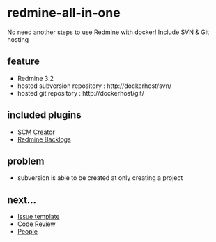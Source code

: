 # redmine-all-in-one

No need another steps to use Redmine with docker!
Include SVN & Git hosting

## feature

* Redmine 3.2
* hosted subversion repository : http://dockerhost/svn/
* hosted git repository : http://dockerhost/git/

## included plugins

* [SCM Creator](http://www.redmine.org/plugins/redmine_scm)
* [Redmine Backlogs](http://www.redminebacklogs.net/)

## problem

* subversion is able to be created at only creating a project

## next...

* [Issue template](http://www.redmine.org/plugins/issue_templates)
* [Code Review](http://www.redmine.org/plugins/redmine_code_review)
* [People](http://www.redmine.org/plugins/redmine_code_review)
